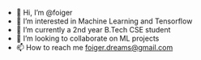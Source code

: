 - 👋 Hi, I’m @foiger
- 👀 I’m interested in Machine Learning and Tensorflow
- 🌱 I’m currently a 2nd year B.Tech CSE student 
- 💞️ I’m looking to collaborate on ML projects
- 📫 How to reach me foiger.dreams@gmail.com
